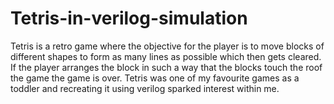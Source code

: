 # Tetris-in-verilog-simulation
Tetris is a retro game where the objective for the player is to move blocks of different shapes to form as many lines as possible which then gets cleared. If the player arranges the block in such a way that the blocks touch the roof the game the game is over. Tetris was one of my favourite games as a toddler and recreating it using verilog sparked interest within me.
